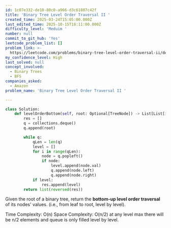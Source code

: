 ```yaml
---
id: 1c07e332-de10-80c0-a966-d3c61807c42f
title: 'Binary Tree Level Order Traversal II '
created_time: 2025-03-24T15:05:00.000Z
last_edited_time: 2025-10-15T18:11:00.000Z
difficulty_level: 'Meduim '
number: null
commit_to_git_hub: 'Yes'
leetcode_problem_list: []
problem_link: >-
  https://leetcode.com/problems/binary-tree-level-order-traversal-ii/description/
my_confidence_level: High
last_solved: null
concept_involved:
  - Binary Trees
  - BFS
companies_asked:
  - Amazon
problem_name: 'Binary Tree Level Order Traversal II '

---
```


```python
class Solution:
    def levelOrderBottom(self, root: Optional[TreeNode]) -> List[List[int]]:
        res = []
        q = collections.deque()
        q.append(root)

        while q: 
            qLen = len(q)
            level = []
            for i in range(qLen): 
                node = q.popleft()
                if node: 
                    level.append(node.val)
                    q.append(node.left)
                    q.append(node.right)
            if level: 
                res.append(level)
        return list(reversed(res))
```

Given the root of a binary tree, return the **bottom-up level order traversal** of its nodes' values. (i.e., from leaf to root, level by level).

Time Complexity: O(n)
Space Complexity: O(n/2) at any level max there will be n/2 elements and queue is only filled level by level.

